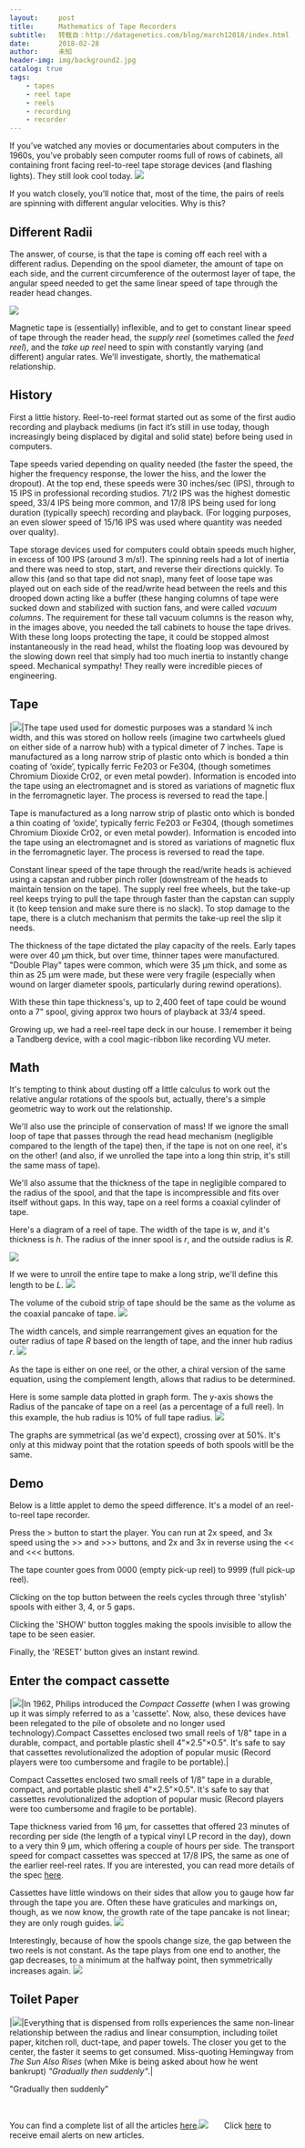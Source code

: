 ```yaml
---
layout:     post
title:      Mathematics of Tape Recorders
subtitle:   转载自：http://datagenetics.com/blog/march12018/index.html
date:       2018-02-28
author:     未知
header-img: img/background2.jpg
catalog: true
tags:
    - tapes
    - reel tape
    - reels
    - recording
    - recorder
---
```


If you’ve watched any movies or documentaries about computers in the 1960s, you’ve probably seen computer rooms full of rows of cabinets, all containing front facing reel-to-reel tape storage devices (and flashing lights). They still look cool today.
![](http://datagenetics.com/blog/march12018/ch.jpg)


If you watch closely, you’ll notice that, most of the time, the pairs of reels are spinning with different angular velocities. Why is this?

## Different Radii

The answer, of course, is that the tape is coming off each reel with a different radius. Depending on the spool diameter, the amount of tape on each side, and the current circumference of the outermost layer of tape, the angular speed needed to get the same linear speed of tape through the reader head changes.

![](http://datagenetics.com/blog/march12018/d1.png)


Magnetic tape is (essentially) inflexible, and to get to constant linear speed of tape through the reader head, the *supply reel* (sometimes called the *feed reel*), and the *take up reel* need to spin with constantly varying (and different) angular rates. We’ll investigate, shortly, the mathematical relationship.

## History

First a little history. Reel-to-reel format started out as some of the first audio recording and playback mediums (in fact it’s still in use today, though increasingly being displaced by digital and solid state) before being used in computers.

Tape speeds varied depending on quality needed (the faster the speed, the higher the frequency response, the lower the hiss, and the lower the dropout). At the top end, these speeds were 30 inches/sec (IPS), through to 15 IPS in professional recording studios. 71/2 IPS was the highest domestic speed, 33/4 IPS being more common, and 17/8 IPS being used for long duration (typically speech) recording and playback. (For logging purposes, an even slower speed of 15/16 IPS was used where quantity was needed over quality).

Tape storage devices used for computers could obtain speeds much higher, in excess of 100 IPS (around 3 m/s!). The spinning reels had a lot of inertia and there was need to stop, start, and reverse their directions quickly. To allow this (and so that tape did not snap), many feet of loose tape was played out on each side of the read/write head between the reels and this drooped down acting like a buffer (these hanging columns of tape were sucked down and stabilized with suction fans, and were called *vacuum columns*. The requirement for these tall vacuum columns is the reason why, in the images above, you needed the tall cabinets to house the tape drives. With these long loops protecting the tape, it could be stopped almost instantaneously in the read head, whilst the floating loop was devoured by the slowing down reel that simply had too much inertia to instantly change speed. Mechanical sympathy! They really were incredible pieces of engineering.

## Tape
|![](http://datagenetics.com/blog/march12018/reelt.jpg)|The tape used used for domestic purposes was a standard ¼ inch width, and this was stored on hollow reels (imagine two cartwheels glued on either side of a narrow hub) with a typical dimeter of 7 inches. Tape is manufactured as a long narrow strip of plastic onto which is bonded a thin coating of ‘oxide’, typically ferric Fe203 or Fe304, (though sometimes Chromium Dioxide Cr02, or even metal powder). Information is encoded into the tape using an electromagnet and is stored as variations of magnetic flux in the ferromagnetic layer. The process is reversed to read the tape.|

Tape is manufactured as a long narrow strip of plastic onto which is bonded a thin coating of ‘oxide’, typically ferric Fe203 or Fe304, (though sometimes Chromium Dioxide Cr02, or even metal powder). Information is encoded into the tape using an electromagnet and is stored as variations of magnetic flux in the ferromagnetic layer. The process is reversed to read the tape.

Constant linear speed of the tape through the read/write heads is achieved using a capstan and rubber pinch roller (downstream of the heads to maintain tension on the tape). The supply reel free wheels, but the take-up reel keeps trying to pull the tape through faster than the capstan can supply it (to keep tension and make sure there is no slack). To stop damage to the tape, there is a clutch mechanism that permits the take-up reel the slip it needs.

The thickness of the tape dictated the play capacity of the reels. Early tapes were over 40 µm thick, but over time, thinner tapes were manufactured. "Double Play" tapes were common, which were 35 µm thick, and some as thin as 25 µm were made, but these were very fragile (especially when wound on larger diameter spools, particularly during rewind operations).

With these thin tape thickness's, up to 2,400 feet of tape could be wound onto a 7" spool, giving approx two hours of playback at 33/4 speed. 

Growing up, we had a reel-reel tape deck in our house. I remember it being a Tandberg device, with a cool magic-ribbon like recording VU meter.

## Math

It's tempting to think about dusting off a little calculus to work out the relative angular rotations of the spools but, actually, there's a simple geometric way to work out the relationship.

We'll also use the principle of conservation of mass! If we ignore the small loop of tape that passes through the read head mechanism (negligible compared to the length of the tape) then, if the tape is not on one reel, it's on the other! (and also, if we unrolled the tape into a long thin strip, it's still the same mass of tape). 

We'll also assume that the thickness of the tape in negligible compared to the radius of the spool, and that the tape is incompressible and fits over itself without gaps. In this way, tape on a reel forms a coaxial cylinder of tape. 

Here's a diagram of a reel of tape. The width of the tape is *w*, and it's thickness is *h*. The radius of the inner spool is *r*, and the outside radius is *R*.

![](http://datagenetics.com/blog/march12018/ring.png)


If we were to unroll the entire tape to make a long strip, we'll define this length to be *L*.
![](http://datagenetics.com/blog/march12018/equiv.png)


The volume of the cuboid strip of tape should be the same as the volume as the coaxial pancake of tape.
![](http://datagenetics.com/blog/march12018/eq0.png)


The width cancels, and simple rearrangement gives an equation for the outer radius of tape *R* based on the length of tape, and the inner hub radius *r*.
![](http://datagenetics.com/blog/march12018/eq1.png)


As the tape is either on one reel, or the other, a chiral version of the same equation, using the complement length, allows that radius to be determined.

Here is some sample data plotted in graph form. The y-axis shows the Radius of the pancake of tape on a reel (as a percentage of a full reel). In this example, the hub radius is 10% of full tape radius.
![](http://datagenetics.com/blog/march12018/g1.png)


The graphs are symmetrical (as we'd expect), crossing over at 50%. It's only at this midway point that the rotation speeds of both spools witll be the same.

## Demo

Below is a little applet to demo the speed difference. It's a model of an reel-to-reel tape recorder.

Press the > button to start the player. You can run at 2x speed, and 3x speed using the >> and >>> buttons, and 2x and 3x in reverse using the << and <<< buttons.

The tape counter goes from 0000 (empty pick-up reel) to 9999 (full pick-up reel).

Clicking on the top button between the reels cycles through three 'stylish' spools with either 3, 4, or 5 gaps.

Clicking the 'SHOW' button toggles making the spools invisible to allow the tape to be seen easier.

Finally, the 'RESET' button gives an instant rewind.

## Enter the compact cassette
|![](http://datagenetics.com/blog/march12018/sc.png)|In 1962, Philips introduced the *Compact Cassette* (when I was growing up it was simply referred to as a 'cassette'. Now, also, these devices have been relegated to the pile of obsolete and no longer used technology).Compact Cassettes enclosed two small reels of 1/8" tape in a durable, compact, and portable plastic shell 4"×2.5"×0.5". It's safe to say that cassettes revolutionalized the adoption of popular music (Record players were too cumbersome and fragile to be portable).|

Compact Cassettes enclosed two small reels of 1/8" tape in a durable, compact, and portable plastic shell 4"×2.5"×0.5". It's safe to say that cassettes revolutionalized the adoption of popular music (Record players were too cumbersome and fragile to be portable).

Tape thickness varied from 16 μm, for cassettes that offered 23 minutes of recording per side (the length of a typical vinyl LP record in the day), down to a very thin 9 μm, which offering a couple of hours per side. The transport speed for compact cassettes was specced at 17/8 IPS, the same as one of the earlier reel-reel rates. If you are interested, you can read more details of the spec [here](http://www.richardhess.com/tape/history/NAB/NAB_Cassette_Tape_Standard_1976_searchable.pdf).

Cassettes have little windows on their sides that allow you to gauge how far through the tape you are. Often these have graticules and markings on, though, as we now know, the growth rate of the tape pancake is not linear; they are only rough guides.
![](http://datagenetics.com/blog/march12018/ctt.png)


Interestingly, because of how the spools change size, the gap between the two reels is not constant. As the tape plays from one end to another, the gap decreases, to a minimum at the halfway point, then symmetrically increases again. 
![](http://datagenetics.com/blog/march12018/g2.png)


## Toilet Paper
|![](http://datagenetics.com/blog/march12018/tp.png)|Everything that is dispensed from rolls experiences the same non-linear relationship between the radius and linear consumption, including toilet paper, kitchen roll, duct-tape, and paper towels. The closer you get to the center, the faster it seems to get consumed. Miss-quoting Hemingway from *The Sun Also Rises* (when Mike is being asked about how he went bankrupt) *"Gradually then suddenly"*.|

"Gradually then suddenly"








 

You can find a complete list of all the articles [here](/blog.html).![](http://datagenetics.com/images/n.gif)
      Click [here](http://datagenetics.com/newsletter/subscribe.html) to receive email alerts on new articles.
